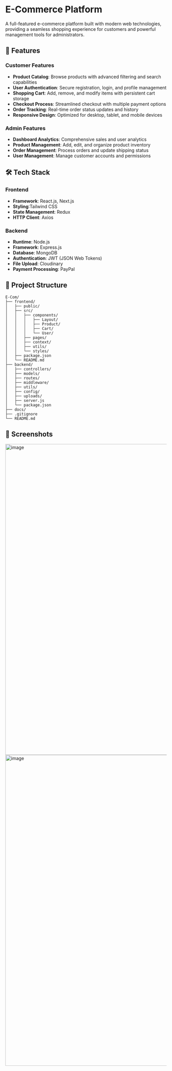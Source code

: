# E-Commerce Platform

A full-featured e-commerce platform built with modern web technologies, providing a seamless shopping experience for customers and powerful management tools for administrators.

## 🚀 Features

### Customer Features
- **Product Catalog**: Browse products with advanced filtering and search capabilities
- **User Authentication**: Secure registration, login, and profile management
- **Shopping Cart**: Add, remove, and modify items with persistent cart storage
- **Checkout Process**: Streamlined checkout with multiple payment options
- **Order Tracking**: Real-time order status updates and history
- **Responsive Design**: Optimized for desktop, tablet, and mobile devices

### Admin Features
- **Dashboard Analytics**: Comprehensive sales and user analytics
- **Product Management**: Add, edit, and organize product inventory
- **Order Management**: Process orders and update shipping status
- **User Management**: Manage customer accounts and permissions


## 🛠️ Tech Stack

### Frontend
- **Framework**: React.js, Next.js
- **Styling**:Tailwind CSS
- **State Management**: Redux
- **HTTP Client**: Axios

### Backend
- **Runtime**: Node.js
- **Framework**: Express.js
- **Database**: MongoDB
- **Authentication**: JWT (JSON Web Tokens)
- **File Upload**: Cloudinary
- **Payment Processing**: PayPal

## 📁 Project Structure

```
E-Com/
├── frontend/
│   ├── public/
│   ├── src/
│   │   ├── components/
│   │   │   ├── Layout/
│   │   │   ├── Product/
│   │   │   ├── Cart/
│   │   │   └── User/
│   │   ├── pages/
│   │   ├── context/
│   │   ├── utils/
│   │   └── styles/
│   ├── package.json
│   └── README.md
├── backend/
│   ├── controllers/
│   ├── models/
│   ├── routes/
│   ├── middleware/
│   ├── utils/
│   ├── config/
│   ├── uploads/
│   ├── server.js
│   └── package.json
├── docs/
├── .gitignore
└── README.md
```

## 📱 Screenshots

<img width="1896" height="968" alt="image" src="https://github.com/user-attachments/assets/092ffc6a-990c-4c2a-9942-938215780b2d" />

<img width="1896" height="968" alt="image" src="https://github.com/user-attachments/assets/dee80773-0fd5-47f6-88a2-957f3d956f52" />


